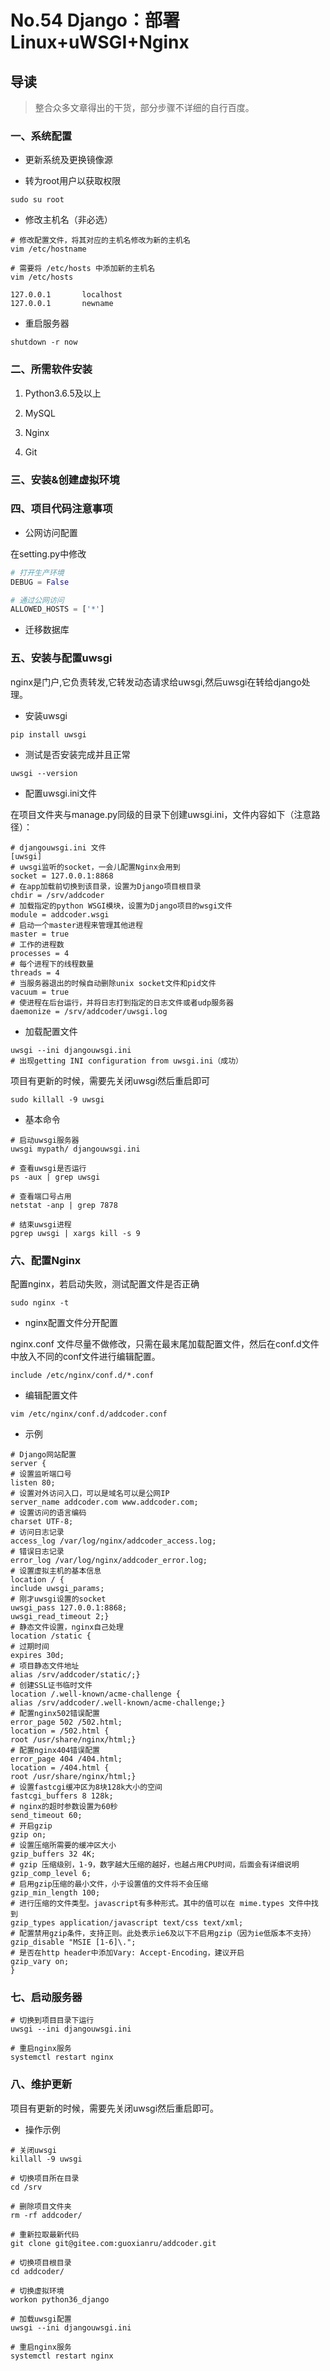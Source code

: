 # No.54 Django：部署Linux+uWSGI+Nginx

## 导读

> 整合众多文章得出的干货，部分步骤不详细的自行百度。

### 一、系统配置

- 更新系统及更换镜像源

- 转为root用户以获取权限

```shell
sudo su root
```

- 修改主机名（非必选）

```shell
# 修改配置文件，将其对应的主机名修改为新的主机名
vim /etc/hostname

# 需要将 /etc/hosts 中添加新的主机名
vim /etc/hosts

127.0.0.1       localhost
127.0.0.1       newname
```

- 重启服务器  

```shell
shutdown -r now
```

### 二、所需软件安装

1. Python3.6.5及以上

2. MySQL

3. Nginx

4. Git

### 三、安装&创建虚拟环境

### 四、项目代码注意事项

- 公网访问配置

在setting.py中修改

```python
# 打开生产环境
DEBUG = False

# 通过公网访问
ALLOWED_HOSTS = ['*']
```

- 迁移数据库

### 五、安装与配置uwsgi

nginx是门户,它负责转发,它转发动态请求给uwsgi,然后uwsgi在转给django处理。

- 安装uwsgi

```shell
pip install uwsgi
```

- 测试是否安装完成并且正常

```shell
uwsgi --version
```

- 配置uwsgi.ini文件

在项目文件夹与manage.py同级的目录下创建uwsgi.ini，文件内容如下（注意路径）：

```shell
# djangouwsgi.ini 文件
[uwsgi]
# uwsgi监听的socket，一会儿配置Nginx会用到
socket = 127.0.0.1:8868
# 在app加载前切换到该目录，设置为Django项目根目录
chdir = /srv/addcoder
# 加载指定的python WSGI模块，设置为Django项目的wsgi文件
module = addcoder.wsgi
# 启动一个master进程来管理其他进程
master = true
# 工作的进程数
processes = 4
# 每个进程下的线程数量
threads = 4
# 当服务器退出的时候自动删除unix socket文件和pid文件
vacuum = true
# 使进程在后台运行，并将日志打到指定的日志文件或者udp服务器
daemonize = /srv/addcoder/uwsgi.log
```

- 加载配置文件

```shell
uwsgi --ini djangouwsgi.ini
# 出现getting INI configuration from uwsgi.ini（成功）
```

项目有更新的时候，需要先关闭uwsgi然后重启即可

```shell
sudo killall -9 uwsgi
```

- 基本命令

```shell
# 启动uwsgi服务器
uwsgi mypath/ djangouwsgi.ini

# 查看uwsgi是否运行
ps -aux | grep uwsgi

# 查看端口号占用
netstat -anp | grep 7878

# 结束uwsgi进程
pgrep uwsgi | xargs kill -s 9
```

### 六、配置Nginx

配置nginx，若启动失败，测试配置文件是否正确

```shell
sudo nginx -t
```

- nginx配置文件分开配置

nginx.conf 文件尽量不做修改，只需在最末尾加载配置文件，然后在conf.d文件中放入不同的conf文件进行编辑配置。

```shell
include /etc/nginx/conf.d/*.conf
```

- 编辑配置文件

```shell
vim /etc/nginx/conf.d/addcoder.conf
```

- 示例

```shell
# Django网站配置
server {
# 设置监听端口号
listen 80;
# 设置对外访问入口，可以是域名可以是公网IP
server_name addcoder.com www.addcoder.com;
# 设置访问的语言编码
charset UTF-8;
# 访问日志记录
access_log /var/log/nginx/addcoder_access.log;
# 错误日志记录
error_log /var/log/nginx/addcoder_error.log;
# 设置虚拟主机的基本信息
location / {
include uwsgi_params;
# 刚才uwsgi设置的socket
uwsgi_pass 127.0.0.1:8868;
uwsgi_read_timeout 2;}
# 静态文件设置，nginx自己处理
location /static {
# 过期时间
expires 30d;
# 项目静态文件地址
alias /srv/addcoder/static/;}
# 创建SSL证书临时文件
location /.well-known/acme-challenge {
alias /srv/addcoder/.well-known/acme-challenge;}
# 配置nginx502错误配置
error_page 502 /502.html;
location = /502.html {
root /usr/share/nginx/html;}
# 配置nginx404错误配置
error_page 404 /404.html;
location = /404.html {
root /usr/share/nginx/html;}
# 设置fastcgi缓冲区为8块128k大小的空间
fastcgi_buffers 8 128k;
# nginx的超时参数设置为60秒
send_timeout 60;
# 开启gzip
gzip on;
# 设置压缩所需要的缓冲区大小
gzip_buffers 32 4K;
# gzip 压缩级别，1-9，数字越大压缩的越好，也越占用CPU时间，后面会有详细说明
gzip_comp_level 6;
# 启用gzip压缩的最小文件，小于设置值的文件将不会压缩
gzip_min_length 100;
# 进行压缩的文件类型。javascript有多种形式。其中的值可以在 mime.types 文件中找到
gzip_types application/javascript text/css text/xml;
# 配置禁用gzip条件，支持正则。此处表示ie6及以下不启用gzip（因为ie低版本不支持）
gzip_disable "MSIE [1-6]\.";
# 是否在http header中添加Vary: Accept-Encoding，建议开启
gzip_vary on;
}
```

### 七、启动服务器

```shell
# 切换到项目目录下运行
uwsgi --ini djangouwsgi.ini

# 重启nginx服务
systemctl restart nginx
```

### 八、维护更新

项目有更新的时候，需要先关闭uwsgi然后重启即可。

- 操作示例

```shell
# 关闭uwsgi
killall -9 uwsgi

# 切换项目所在目录
cd /srv

# 删除项目文件夹
rm -rf addcoder/

# 重新拉取最新代码
git clone git@gitee.com:guoxianru/addcoder.git

# 切换项目根目录
cd addcoder/

# 切换虚拟环境
workon python36_django

# 加载uwsgi配置
uwsgi --ini djangouwsgi.ini

# 重启nginx服务
systemctl restart nginx
```
